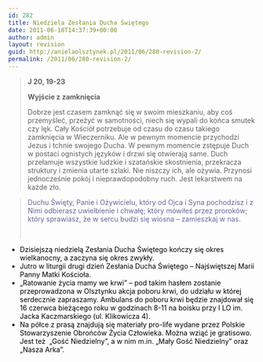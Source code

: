 ```yaml
---
id: 282
title: Niedziela Zesłania Ducha Świętego
date: 2011-06-18T14:37:39+00:00
author: admin
layout: revision
guid: http://anielaolsztynek.pl/2011/06/280-revision-2/
permalink: /2011/06/280-revision-2/
---
```

> **J 20, 19-23**
> 
> **Wyjście z zamknięcia**
> 
> Dobrze jest czasem zamknąć się w swoim mieszkaniu, aby coś przemyśleć, przeżyć w samotności, niech się wypali do końca smutek czy lęk. Cały Kościół potrzebuje od czasu do czasu takiego zamknięcia w Wieczerniku. Ale w pewnym momencie przychodzi Jezus i tchnie swojego Ducha. W pewnym momencie zstępuje Duch w postaci ognistych języków i drzwi się otwierają same. Duch przełamuje wszystkie ludzkie i szatańskie skostnienia, przekracza struktury i zmienia utarte szlaki. Nie niszczy ich, ale ożywia. Przynosi jednocześnie pokój i nieprawdopodobny ruch. Jest lekarstwem na każde zło.

> <span style="color: #666699;">Duchu Święty, Panie i Ożywicielu, który od Ojca i Syna pochodzisz i z Nimi odbierasz uwielbienie i chwałę; który mówiłeś przez proroków; który sprawiasz, że w sercu budzi się wiosna &#8211; zamieszkaj w nas.</span>
> 
> <span style="color: #666699;"><br /> </span>

  * <span style="color: #000000;">Dzisiejszą niedzielą Zesłania Ducha Świętego kończy się okres wielkanocny, a zaczyna się okres zwykły.</span>
  * <span style="color: #000000;">Jutro w liturgii drugi dzień Zesłania Ducha Świętego &#8211; Najświętszej Marii Panny Matki Kościoła.</span>
  * <span style="color: #000000;">&#8222;Ratowanie życia mamy we krwi&#8221; &#8211; pod takim hasłem zostanie przeprowadzona w Olsztynku akcja poboru krwi, do udziału w której serdecznie zapraszamy. Ambulans do poboru krwi będzie znajdował się 16 czerwca bieżącego roku w godzinach 8-11 na boisku przy I LO im. Jacka Kaczmarskiego (ul. Klikowicza 4).</span>
  * <span style="color: #000000;">Na półce z prasą znajdują się materiały pro-life wydane przez Polskie Stowarzyszenie Obrońców Życia Człowieka. Można wziąć je gratisowo. Jest też  &#8222;Gość Niedzielny&#8221;, a w nim m.in. &#8222;Mały Gość Niedzielny&#8221; oraz &#8222;Nasza Arka&#8221;.</span>

 <span style="color: #666699;"></span>